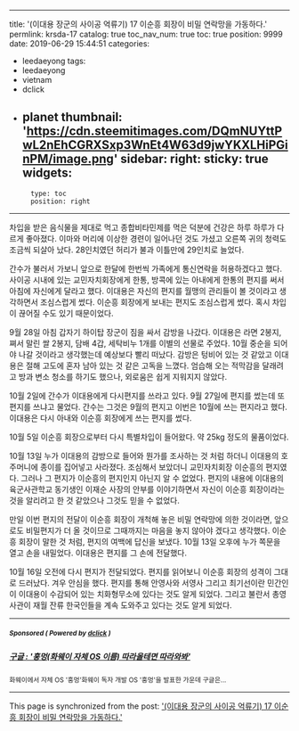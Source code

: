 
---
title: '(이대용 장군의 사이공 억류기) 17 이순흥 회장이 비밀 연락망을 가동하다.'
permlink: krsda-17
catalog: true
toc_nav_num: true
toc: true
position: 9999
date: 2019-06-29 15:44:51
categories:
- leedaeyong
tags:
- leedaeyong
- vietnam
- dclick
- planet
thumbnail: 'https://cdn.steemitimages.com/DQmNUYttPwL2nEhCGRXSxp3WnEt4W63d9jwYKXLHiPGinPM/image.png'
sidebar:
    right:
        sticky: true
widgets:
    -
        type: toc
        position: right
---


차입을 받은 음식물을 제대로 먹고 종합비타민제를 먹은 덕분에 건강은 하루 하루가 다르게 좋아졌다. 이마와 머리에 이상한 경련이 일어나던 것도 가셨고 오른쪽 귀의 청력도 조금씩 되살아 났다. 28인치였던 허리가 불과 이틀만에 29인치로 늘었다. 

간수가 불러서 가보니 앞으로 한달에 한번씩 가족에게 통신연락을 허용하겠다고 했다. 사이공 시내에 있는 교민자치회장에게 한통, 방콕에 있는 아내에게 한통의 편지를 써서 아침에 자신에게 달라고 했다. 
이대용은 자신의 편지를 월맹의 관리들이 볼 것이라고 생각하면서 조심스럽게 썼다. 이순흥 회장에게 보내는 편지도 조심스럽게 썼다. 혹시 차입이 끊어질 수도 있기 때문이었다. 

9월 28일 아침 갑자기 하이탑 장군이 짐을 싸서 감방을 나갔다. 이대용은 라면 2봉지, 쪄서 말린 쌀 2봉지, 담배 4갑, 세탁비누 1개를 이별의 선물로 주었다. 10월 중순을 되어야 나갈 것이라고 생각했는데 예상보다 빨리 떠났다. 감방은 텅비어 있는 것 같았고 이대용은 절해 고도에 혼자 남아 있는 것 같은 고독을 느꼈다. 엄습해 오는 적막감을 달래려고 방과 변소 청소를 하기도 했으나, 외로움은 쉽게 지워지지 않았다. 

10월 2일에 간수가 이대용에게 다시편지를 쓰라고 있다. 9월 27일에 편지를 썼는데 또 편지를 쓰냐고 물었다. 간수는 그것은 9월의 편지고 이번은 10월에 쓰는 편지라고 했다. 이대용은 다시 아내와 이순흥 회장에게 쓰는 편지를 썼다. 

10월 5일 이순흥 회장으로부터 다시 특별차입이 들어왔다. 약 25kg 정도의 물품이었다. 

10월 13일 누가 이대용의 감방으로 들어와 뭔가를 조사하는 것 처럼 하더니 이대용의 호주머니에 종이를 집어넣고 사라졌다. 조심해서 보았더니 교민자치회장 이순흥의 편지였다. 그러나 그 편지가 이순흥의 편지인지 아닌지 알 수 없었다. 편지의 내용에 이대용의 육군사관학교 동기생인 이재순 사장의 안부를 이야기하면서 자신이 이순흥 회장이라는 것을 알리려고 한 것 같았으나 그것도 믿을 수 없었다. 

만일 이번 편지의 전달이 이순흥 회장이 개척해 놓은 비밀 연락망에 의한 것이라면, 앞으로도 비밀편지가 더 올 것이므로 그때까지는 마음을 놓지 않아야 겠다고 생각했다. 이순흥 회장이 말한 것 처럼, 편지의 여백에 답신을 보냈다. 10월 13일 오후에 누가 쪽문을 열고 손을 내밀었다. 이대용은 편지를 그 손에 전달했다. 

10월 16일 오전에 다시 편지가 전달되었다. 편지를 읽어보니 이순흥 회장의 성격이 그대로 드러났다. 겨우 안심을 했다. 편지를 통해 안영사와 서영사 그리고 최기선이란 민간인이 이대용이 수감되어 있는 치화형무소에 있다는 것도 알게 되었다. 그리고 불란서 총영사관이 재월 잔류 한국인들을 계속 도와주고 있다는 것도 알게 되었다.

---

#####  <sub> **Sponsored ( Powered by [dclick](https://www.dclick.io) )** </sub>
##### [구글 : '훙멍(화웨이 자체 OS 이름) 따라올테면 따라와봐'](https://api.dclick.io/v1/c?x=eyJhbGciOiJIUzI1NiIsInR5cCI6IkpXVCJ9.eyJjIjoid2lzZG9tYW5kanVzdGljZSIsInMiOiJrcnNkYS0xNyIsImEiOlsidC0xOTA1Il0sInVybCI6Imh0dHBzOi8vc3RlZW1pdC5jb20va3IvQHNpbmRvamEvb3MiLCJpYXQiOjE1NjE4MjMyMDMsImV4cCI6MTg3NzE4MzIwM30.08mtow4hMhFx8OQZ0ZvXOxRRVaDQxBBlluToa3LTPqs)
<sup>화웨이에서 자체 OS '훙멍'화웨이 독자 개발 OS '훙멍'을 발표한 가운데 구글은...</sup>


- - -

This page is synchronized from the post: ['(이대용 장군의 사이공 억류기) 17 이순흥 회장이 비밀 연락망을 가동하다.'](https://steemit.com/@wisdomandjustice/krsda-17)
